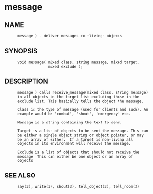 # message
## NAME
          message() - deliver messages to "living" objects

## SYNOPSIS
          void message( mixed class, string message, mixed target,
                        mixed exclude );

## DESCRIPTION
          message() calls receive_message(mixed class, string message)
          in all objects in the target list excluding those in the
          exclude list. This basically tells the object the message.

          Class is the type of message (used for clients and such). An
          example would be 'combat', 'shout', 'emergency' etc.

          Message is a string containing the text to send.

          Target is a list of objects to be sent the message. This can
          be either a single object string or object pointer, or may
          be an array of either.  If a target is non-living all
          objects in its environment will receive the message.

          Exclude is a list of objects that should not receive the
          message. This can either be one object or an array of
          objects.

## SEE ALSO
          say(3), write(3), shout(3), tell_object(3), tell_room(3)
